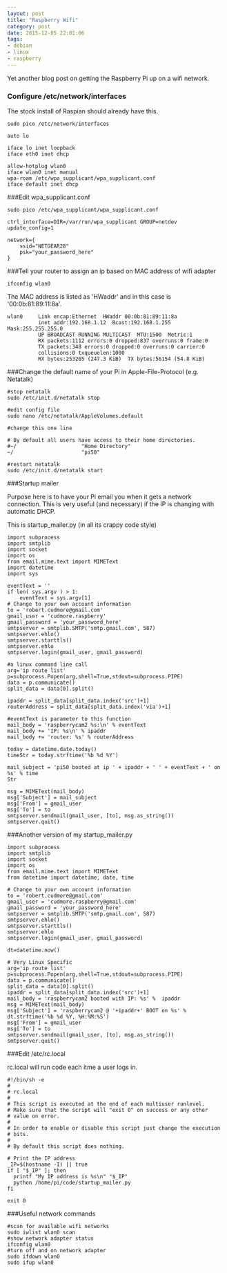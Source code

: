 ```yaml
---
layout: post
title: "Raspberry Wifi"
category: post
date: 2015-12-05 22:01:06
tags:
- debian
- linux
- raspberry
---
```


Yet another blog post on getting the Raspberry Pi up on a wifi network.

### Configure /etc/network/interfaces

The stock install of Raspian should already have this.

```
sudo pico /etc/network/interfaces
```

```
auto lo

iface lo inet loopback
iface eth0 inet dhcp

allow-hotplug wlan0
iface wlan0 inet manual
wpa-roam /etc/wpa_supplicant/wpa_supplicant.conf
iface default inet dhcp
```

###Edit wpa_supplicant.conf

```
sudo pico /etc/wpa_supplicant/wpa_supplicant.conf 
```

```
ctrl_interface=DIR=/var/run/wpa_supplicant GROUP=netdev
update_config=1

network={
    ssid="NETGEAR28"
    psk="your_password_here"
}
```

###Tell your router to assign an ip based on MAC address of wifi adapter

```
ifconfig wlan0
```

The MAC address is listed as 'HWaddr' and in this case is '00:0b:81:89:11:8a'.

```
wlan0     Link encap:Ethernet  HWaddr 00:0b:81:89:11:8a  
          inet addr:192.168.1.12  Bcast:192.168.1.255  Mask:255.255.255.0
          UP BROADCAST RUNNING MULTICAST  MTU:1500  Metric:1
          RX packets:1112 errors:0 dropped:837 overruns:0 frame:0
          TX packets:348 errors:0 dropped:0 overruns:0 carrier:0
          collisions:0 txqueuelen:1000 
          RX bytes:253265 (247.3 KiB)  TX bytes:56154 (54.8 KiB)
```

###Change the default name of your Pi in Apple-File-Protocol (e.g. Netatalk) 

```
#stop netatalk
sudo /etc/init.d/netatalk stop

#edit config file
sudo nano /etc/netatalk/AppleVolumes.default

#change this one line

# By default all users have access to their home directories.
#~/                     "Home Directory"
~/                      "pi50"

#restart netatalk
sudo /etc/init.d/netatalk start
```

###Startup mailer

Purpose here is to have your Pi email you when it gets a network connection. This is very useful (and necessary) if the IP is changing with automatic DHCP.

This is startup_mailer.py (in all its crappy code style)

```
import subprocess
import smtplib
import socket
import os
from email.mime.text import MIMEText
import datetime
import sys

eventText = ''
if len( sys.argv ) > 1:
    eventText = sys.argv[1]
# Change to your own account information
to = 'robert.cudmore@gmail.com'
gmail_user = 'cudmore.raspberry'
gmail_password = 'your_password_here'
smtpserver = smtplib.SMTP('smtp.gmail.com', 587)
smtpserver.ehlo()
smtpserver.starttls()
smtpserver.ehlo
smtpserver.login(gmail_user, gmail_password)

#a linux command line call
arg='ip route list'
p=subprocess.Popen(arg,shell=True,stdout=subprocess.PIPE)
data = p.communicate()
split_data = data[0].split()

ipaddr = split_data[split_data.index('src')+1]
routerAddress = split_data[split_data.index('via')+1]

#eventText is parameter to this function
mail_body = 'raspberrycam2 %s:\n' % eventText
mail_body += 'IP: %s\n' % ipaddr
mail_body += 'router: %s' % routerAddress

today = datetime.date.today()
timeStr = today.strftime('%b %d %Y')

mail_subject = 'pi50 booted at ip ' + ipaddr + ' ' + eventText + ' on %s' % time
Str

msg = MIMEText(mail_body)
msg['Subject'] = mail_subject
msg['From'] = gmail_user
msg['To'] = to
smtpserver.sendmail(gmail_user, [to], msg.as_string())
smtpserver.quit()
```

###Another version of my startup_mailer.py

```
import subprocess
import smtplib
import socket
import os
from email.mime.text import MIMEText
from datetime import datetime, date, time

# Change to your own account information
to = 'robert.cudmore@gmail.com'
gmail_user = 'cudmore.raspberry@gmail.com'
gmail_password = 'your_password_here'
smtpserver = smtplib.SMTP('smtp.gmail.com', 587)
smtpserver.ehlo()
smtpserver.starttls()
smtpserver.ehlo
smtpserver.login(gmail_user, gmail_password)

dt=datetime.now()  

# Very Linux Specific
arg='ip route list'
p=subprocess.Popen(arg,shell=True,stdout=subprocess.PIPE)
data = p.communicate()
split_data = data[0].split()
ipaddr = split_data[split_data.index('src')+1]
mail_body = 'raspberrycam2 booted with IP: %s' %  ipaddr
msg = MIMEText(mail_body)
msg['Subject'] = 'raspberrycam2 @ '+ipaddr+' BOOT on %s' % dt.strftime('%b %d %Y, %H:%M:%S')
msg['From'] = gmail_user
msg['To'] = to
smtpserver.sendmail(gmail_user, [to], msg.as_string())
smtpserver.quit()
```

###Edit /etc/rc.local 

rc.local will run code each itme a user logs in.

```
#!/bin/sh -e
#
# rc.local
#
# This script is executed at the end of each multiuser runlevel.
# Make sure that the script will "exit 0" on success or any other
# value on error.
#
# In order to enable or disable this script just change the execution
# bits.
#
# By default this script does nothing.

# Print the IP address
_IP=$(hostname -I) || true
if [ "$_IP" ]; then
  printf "My IP address is %s\n" "$_IP"
  python /home/pi/code/startup_mailer.py
fi

exit 0
```

###Useful network commands

```
#scan for available wifi networks
sudo iwlist wlan0 scan
#show network adapter status
ifconfig wlan0
#turn off and on network adapter
sudo ifdown wlan0
sudo ifup wlan0
```

